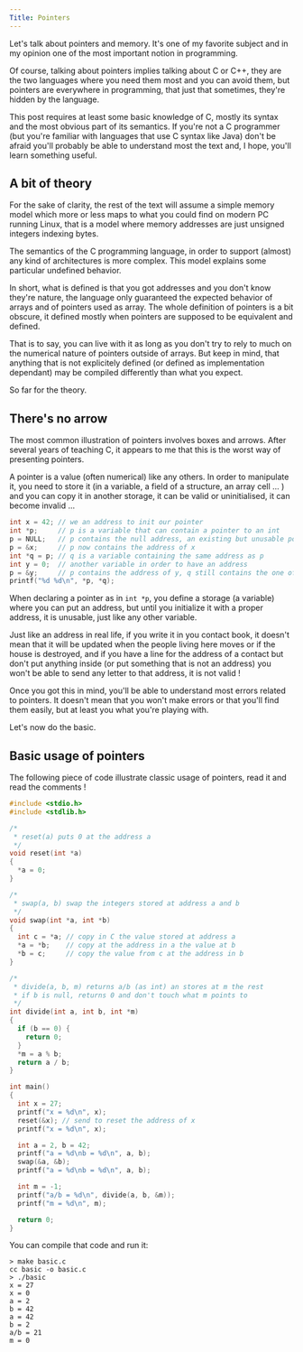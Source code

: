 ```yaml
---
Title: Pointers
---
```


Let's talk about pointers and memory. It's one of my favorite subject and in my
opinion one of the most important notion in programming.

Of course, talking about pointers implies talking about C or C++, they are the
two languages where you need them most and you can avoid them, but pointers are
everywhere in programming, that just that sometimes, they're hidden by the
language.

This post requires at least some basic knowledge of C, mostly its syntax and the
most obvious part of its semantics. If you're not a C programmer (but you're
    familiar with languages that use C syntax like Java) don't be afraid you'll
probably be able to understand most the text and, I hope, you'll learn something
useful.

## A bit of theory ##

For the sake of clarity, the rest of the text will assume a simple memory model
which more or less maps to what you could find on modern PC running Linux, that
is a model where memory addresses are just unsigned integers indexing bytes.

The semantics of the C programming language, in order to support (almost) any
kind of architectures is more complex. This model explains some particular
undefined behavior.

In short, what is defined is that you got addresses and you don't know they're
nature, the language only guaranteed the expected behavior of arrays and of
pointers used as array. The whole definition of pointers is a bit obscure, it
defined mostly when pointers are supposed to be equivalent and defined.

That is to say, you can live with it as long as you don't try to rely to much on
the numerical nature of pointers outside of arrays. But keep in mind, that
anything that is not explicitely defined (or defined as implementation
    dependant) may be compiled differently than what you expect.

So far for the theory.

## There's no arrow ##

The most common illustration of pointers involves boxes and arrows. After
several years of teaching C, it appears to me that this is the worst way of
presenting pointers.

A pointer is a value (often numerical) like any others. In order to manipulate
it, you need to store it (in a variable, a field of a structure, an array cell
    ... ) and you can copy it in another storage, it can be valid or
uninitialised, it can become invalid ...

```c
int x = 42;	// we an address to init our pointer
int *p;		// p is a variable that can contain a pointer to an int
p = NULL;	// p contains the null address, an existing but unusable pointer
p = &x;		// p now contains the address of x
int *q = p;	// q is a variable containing the same address as p
int y = 0;	// another variable in order to have an address
p = &y;		// p contains the address of y, q still contains the one of x
printf("%d %d\n", *p, *q);
```

When declaring a pointer as in `int *p`, you define a storage (a variable) where
you can put an address, but until you initialize it with a proper address, it is
unusable, just like any other variable.

Just like an address in real life, if you write it in you contact book, it
doesn't mean that it will be updated when the people living here moves or if the
house is destroyed, and if you have a line for the address of a contact but don't
put anything inside (or put something that is not an address) you won't be able to
send any letter to that address, it is not valid !

Once you got this in mind, you'll be able to understand most errors related to
pointers. It doesn't mean that you won't make errors or that you'll find them
easily, but at least you what you're playing with.

Let's now do the basic.

## Basic usage of pointers ##

The following piece of code illustrate classic usage of pointers, read it and
read the comments !

```c
#include <stdio.h>
#include <stdlib.h>

/*
 * reset(a) puts 0 at the address a
 */
void reset(int *a)
{
  *a = 0;
}

/*
 * swap(a, b) swap the integers stored at address a and b
 */
void swap(int *a, int *b)
{
  int c = *a; // copy in C the value stored at address a
  *a = *b;    // copy at the address in a the value at b
  *b = c;     // copy the value from c at the address in b
}

/*
 * divide(a, b, m) returns a/b (as int) an stores at m the rest
 * if b is null, returns 0 and don't touch what m points to
 */
int divide(int a, int b, int *m)
{
  if (b == 0) {
    return 0;
  }
  *m = a % b;
  return a / b;
}

int main()
{
  int x = 27;
  printf("x = %d\n", x);
  reset(&x); // send to reset the address of x
  printf("x = %d\n", x);

  int a = 2, b = 42;
  printf("a = %d\nb = %d\n", a, b);
  swap(&a, &b);
  printf("a = %d\nb = %d\n", a, b);

  int m = -1;
  printf("a/b = %d\n", divide(a, b, &m));
  printf("m = %d\n", m);

  return 0;
}
```

You can compile that code and run it:

```
> make basic.c
cc basic -o basic.c
> ./basic
x = 27
x = 0
a = 2
b = 42
a = 42
b = 2
a/b = 21
m = 0
```

